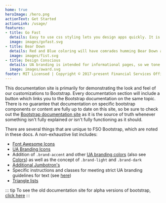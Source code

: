 ```yaml
---
home: true
heroImage: /hero.png
actionText: Get Started
actionLink: /usage/
features:
- title: Go Fast
  details: Easy to use css styling lets you design apps quickly. It is also extremely light-weight, coming in at less than >200kb, so your apps will literally go faster too.
  image: images/gofast.svg
- title: Bear Down
  details: Red and Blue coloring will have comrades humming Bear Down as they do their part for the motherland.
  image: images/fist.svg
- title: Design Conscious
  details: UA branding is intended for informational pages, so we tone it down to fit better with expectations for modern web applications. When necessary, certain UA Bootstrap features can be implemented on the fly with additional classes.
  image: images/award.svg
footer: MIT Licensed | Copyright © 2017-present Financial Services Office
---
```


This documentation site is primarily for demonstrating the look and feel of our customizations to Bootstrap. Every documentation section will include a button which links you to the Bootstrap documentation on the same topic. There is no guarantee that documentation on specific bootstrap components or content are fully up to date on this site, so be sure to check out the [Bootstrap documentation site](https://getbootstrap.com/) as it is the source of truth whenever something isn't fully explained _or_ isn't fully functioning as it should. 

There are several things that are unique to FSO Bootstrap, which are noted in these docs. A non-exhaustive list includes:

- [Font Awesome Icons](./components/font-awesome-icons.md)
- [UA Branding Icons](./components/ua-brand-icons.md)
- Addition of `.brand-accent` and other [UA branding colors](./content/ua-branding.md) (also see [Colors](./content/colors.md)) as well as the concept of `.brand-light` and `.brand-dark`
- [Additional Jumbotron's](./components/jumbotron.md#variations)
- Specific instructions and classes for meeting strict UA branding guidelines for text (see [here](./content/typography.md#meeting-ua-branding-guidelines))
- [Triangle lists](./content/typography.md#triangle)

::: tip
To see the old documentation site for alpha versions of bootstrap, [click here](http://fast-docs-fso-bootstrap-alpha.s3-website-us-west-2.amazonaws.com/)
:::
